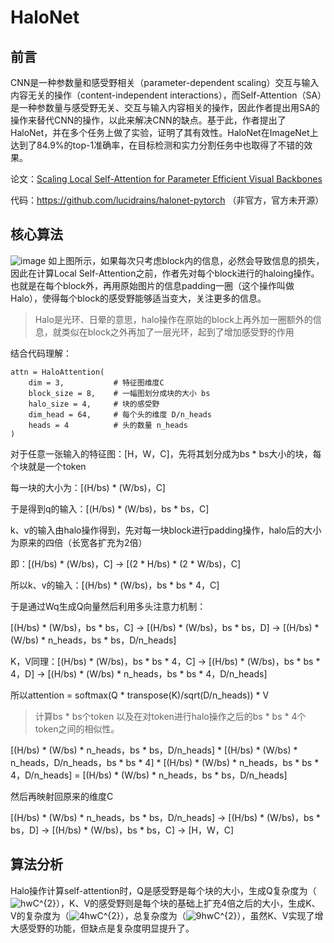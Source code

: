 # HaloNet
## 前言
CNN是一种参数量和感受野相关（parameter-dependent scaling）交互与输入内容无关的操作（content-independent interactions），而Self-Attention（SA）是一种参数量与感受野无关、交互与输入内容相关的操作，因此作者提出用SA的操作来替代CNN的操作，以此来解决CNN的缺点。基于此，作者提出了HaloNet，并在多个任务上做了实验，证明了其有效性。HaloNet在ImageNet上达到了84.9%的top-1准确率，在目标检测和实力分割任务中也取得了不错的效果。

论文：[Scaling Local Self-Attention for Parameter Efficient Visual Backbones](https://arxiv.org/pdf/2103.12731.pdf)

代码：https://github.com/lucidrains/halonet-pytorch （非官方，官方未开源）
## 核心算法
![image](https://user-images.githubusercontent.com/65380826/141220416-7597f5df-4c4e-42ab-afac-d4fc419d2bcc.png)
如上图所示，如果每次只考虑block内的信息，必然会导致信息的损失，因此在计算Local Self-Attention之前，作者先对每个block进行的haloing操作。也就是在每个block外，再用原始图片的信息padding一圈（这个操作叫做Halo），使得每个block的感受野能够适当变大，关注更多的信息。
> Halo是光环、日晕的意思，halo操作在原始的block上再外加一圈额外的信息，就类似在block之外再加了一层光环，起到了增加感受野的作用

结合代码理解：
```
attn = HaloAttention(
    dim = 3,           # 特征图维度C
    block_size = 8,    # 一幅图划分成块的大小 bs
    halo_size = 4,     # 块的感受野
    dim_head = 64,     # 每个头的维度 D/n_heads
    heads = 4          # 头的数量 n_heads
)
```
对于任意一张输入的特征图：[H，W，C]，先将其划分成为bs * bs大小的块，每个块就是一个token

每一块的大小为：[(H/bs) * (W/bs)，C]

于是得到q的输入：[(H/bs) * (W/bs)，bs * bs，C]

k、v的输入由halo操作得到，先对每一块block进行padding操作，halo后的大小为原来的四倍（长宽各扩充为2倍）

即：[(H/bs) * (W/bs)，C] -> [(2 * H/bs) * (2 * W/bs)，C]

所以k、v的输入：[(H/bs) * (W/bs)，bs * bs * 4，C]

于是通过Wq生成Q向量然后利用多头注意力机制：

[(H/bs) * (W/bs)，bs * bs，C] -> [(H/bs) * (W/bs)，bs * bs，D] -> [(H/bs) * (W/bs) * n_heads，bs * bs，D/n_heads]

K，V同理：[(H/bs) * (W/bs)，bs * bs * 4，C] -> [(H/bs) * (W/bs)，bs * bs * 4，D] -> [(H/bs) * (W/bs) * n_heads，bs * bs * 4，D/n_heads]

所以attention = softmax(Q * transpose(K)/sqrt(D/n_heads)) * V 
> 计算bs * bs个token 以及在对token进行halo操作之后的bs * bs * 4个token之间的相似性。

[(H/bs) * (W/bs) * n_heads，bs * bs，D/n_heads] * [(H/bs) * (W/bs) * n_heads，D/n_heads，bs * bs * 4] * [(H/bs) * (W/bs) * n_heads，bs * bs * 4，D/n_heads] = [(H/bs) * (W/bs) * n_heads，bs * bs，D/n_heads]

然后再映射回原来的维度C

[(H/bs) * (W/bs) * n_heads，bs * bs，D/n_heads] -> [(H/bs) * (W/bs)，bs * bs，D] -> [(H/bs) * (W/bs)，bs * bs，C] -> [H，W，C]

## 算法分析
Halo操作计算self-attention时，Q是感受野是每个块的大小，生成Q复杂度为（<img src="https://latex.codecogs.com/svg.image?hwC^{2}" title="hwC^{2}" />），K、V的感受野则是每个块的基础上扩充4倍之后的大小，生成K、V的复杂度为（<img src="https://latex.codecogs.com/svg.image?4hwC^{2}" title="4hwC^{2}" />），总复杂度为（<img src="https://latex.codecogs.com/svg.image?9hwC^{2}" title="9hwC^{2}" />），虽然K、V实现了增大感受野的功能，但缺点是复杂度明显提升了。
